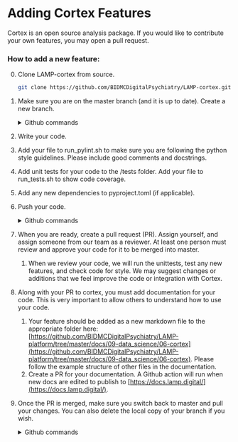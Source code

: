 # Adding Cortex Features

Cortex is an open source analysis package. If you would like to contribute your own features, you may open a pull request.

### How to add a new feature:

0. Clone LAMP-cortex from source.

    ```bash
    git clone https://github.com/BIDMCDigitalPsychiatry/LAMP-cortex.git
    ```

1. Make sure you are on the master branch (and it is up to date). Create a new branch.
    <details>
    <summary>Github commands</summary>
    
        git checkout master
        git pull
        git checkout -b my_new_feature
    
    </details>
    
2. Write your code. 
3. Add your file to run_pylint.sh to make sure you are following the python style guidelines. Please include good comments and docstrings.
4. Add unit tests for your code to the /tests folder. Add your file to run_tests.sh to show code coverage.
5. Add any new dependencies to pyproject.toml (if applicable).
6. Push your code.
    <details>
    <summary>Github commands</summary>
    
        git add .
        git commit -m "i added a cool feature"
        git push --set-upstream origin my_new_feature
    
    </details>
    
7. When you are ready, create a pull request (PR). Assign yourself, and assign someone from our team as a reviewer. At least one person must review and approve your code for it to be merged into master.
    1. When we review your code, we will run the unittests, test any new features, and check code for style. We may suggest changes or additions that we feel improve the code or integration with Cortex.
    
8. Along with your PR to cortex, you must add documentation for your code. This is very important to allow others to understand how to use your code. 
    1. Your feature should be added as a new markdown file to the appropriate folder here: [https://github.com/BIDMCDigitalPsychiatry/LAMP-platform/tree/master/docs/09-data_science/06-cortex](https://github.com/BIDMCDigitalPsychiatry/LAMP-platform/tree/master/docs/09-data_science/06-cortex). Please follow the example structure of other files in the documentation. 
    2. Create a PR for your documentation. A Github action will run when new docs are edited to publish to [https://docs.lamp.digital/](https://docs.lamp.digital/).
9. Once the PR is merged, make sure you switch back to master and pull your changes. You can also delete the local copy of your branch if you wish.
    <details>
    <summary>Github commands</summary>
    
        git checkout master
        git pull
        git branch -d my_new_feature
    
    </details>
